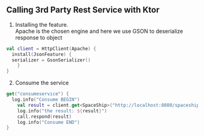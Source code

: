 ## Calling 3rd Party Rest Service with Ktor

1. Installing the feature.   
   Apache is the chosen engine and here we use GSON to deserialize response to object

```kotlin
val client = HttpClient(Apache) {  
  install(JsonFeature) {  
  serializer = GsonSerializer()  
    }  
}
```
2. Consume the service
```kotlin
get("consumeservice") {  
  log.info("Consume BEGIN")  
    val result = client.get<SpaceShip>("http://localhost:8080/spaceship")  
    log.info("the result: ${result}")  
    call.respond(result)  
    log.info("Consume END")  
}
```

